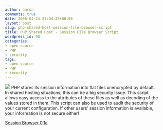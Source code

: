 ```yaml
---
author: aaron
comments: true
date: 2008-04-24 23:34:22+00:00
layout: post
slug: php-shared-host-session-file-browser-script
title: PHP Shared Host - Session File Browser Script
wordpress_id: 98
categories:
- open source
- PHP
- security
tags:
- open source
- PHP
- security
---
```


![](http://aaronsaray.com/blog/wp-content/uploads/2008/05/sessionfilebrowser-108x150.jpg) 			PHP stores its session information into flat files unencrypted by default. 			In shared hosting situations, this can be a big security issue.  This script 			allows easy access to the attributes of these files as well as decoding of  			the values stored in them.  This script can also be used to audit the security 			of your current configuration.  If other users' session information is available, 			your information is not secure either!

[Session Browser 0.1a](http://aaronsaray.com/blog/wp-content/uploads/2008/04/sessionfilebrowser_01a.zip)
